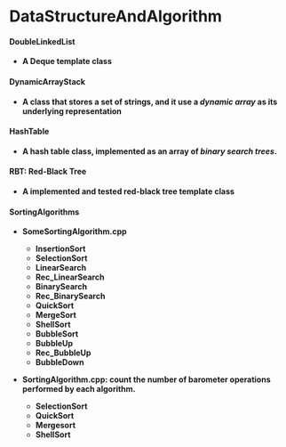 # DataStructureAndAlgorithm

#### DoubleLinkedList
* **A Deque template class**

#### DynamicArrayStack
* **A class that stores a set of strings, and it use a ***dynamic array*** as its underlying representation**

#### HashTable
* **A hash table class, implemented as an array of ***binary search trees***.**

#### RBT: Red-Black Tree
* **A implemented and tested red-black tree template class**

#### SortingAlgorithms
* **SomeSortingAlgorithm.cpp**
	* **InsertionSort**
	* **SelectionSort**
	* **LinearSearch**
	* **Rec_LinearSearch**
	* **BinarySearch**
	* **Rec_BinarySearch**
	* **QuickSort**
	* **MergeSort**
	* **ShellSort**
	* **BubbleSort**
	* **BubbleUp**
	* **Rec_BubbleUp**
	* **BubbleDown**

* **SortingAlgorithm.cpp: count the number of barometer operations performed by each algorithm.**
	* **SelectionSort**
	* **QuickSort**
	* **Mergesort**
	* **ShellSort**